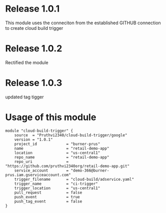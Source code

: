 # Release 1.0.1

This module uses the conneciton from the established GITHUB connection to create cloud build trigger

# Release 1.0.2
Rectified the module

# Release 1.0.3
updated tag tigger

# Usage of this module
```
module "cloud-build-trigger" {
    source  = "Pruthvi2340/cloud-build-trigger/google"
    version = "1.0.1"
    project_id             = "burner-prus"
    name                   = "retail-demo-app"
    location               = "us-central1"
    repo_name              = "retail-demo-app"
    repo_uri               = "https://github.com/pruthvi2340org/retail-demo-app.git"
    service_account        = "demo-366@burner-prus.iam.gserviceaccount.com"
    trigger_filename       = "cloud-build/adservice.yaml"
    trigger_name           = "ci-trigger"
    trigger_location       = "us-central1"
    pull_request           = false
    push_event             = true
    push_tag_event         = false
}
```